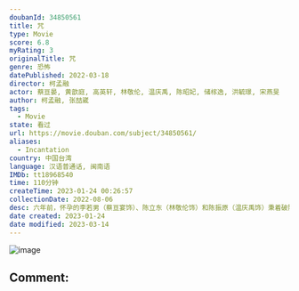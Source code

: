 ```yaml
---
doubanId: 34850561
title: 咒
type: Movie
score: 6.8
myRating: 3
originalTitle: 咒
genre: 恐怖
datePublished: 2022-03-18
director: 柯孟融
actor: 蔡亘晏, 黄歆庭, 高英轩, 林敬伦, 温庆禹, 陈昭妃, 储榢逸, 洪毓璟, 宋燕旻
author: 柯孟融, 张喆崴
tags:
  - Movie
state: 看过
url: https://movie.douban.com/subject/34850561/
aliases:
  - Incantation
country: 中国台湾
language: 汉语普通话, 闽南语
IMDb: tt18968540
time: 110分钟
createTime: 2023-01-24 00:26:57
collectionDate: 2022-08-06
desc: 六年前，怀孕的李若男（蔡亘宴饰）、陈立东（林敬伦饰）和陈振原（温庆禹饰）秉着破除迷信的态度进入了陈家村，据说那里供奉着不可冒犯的神明。陈立东和陈振原因为传入了祭坛所在的禁地而招致了灭顶之灾，李若...
date created: 2023-01-24
date modified: 2023-03-14
---
```


![image](p2871258860.jpg)

Comment:
---
